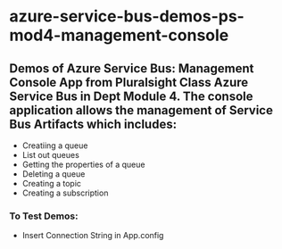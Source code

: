 # azure-service-bus-demos-ps-mod4-management-console

## Demos of Azure Service Bus: Management Console App from Pluralsight Class Azure Service Bus in Dept Module 4.  The console application allows the management of Service Bus Artifacts which includes:
- Creatiing a queue
- List out queues
- Getting the properties of a queue
- Deleting a queue
- Creating a topic
- Creating a subscription 

### To Test Demos:
- Insert Connection String in App.config 
